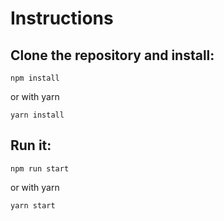 # Instructions

## Clone the repository and install:
 ```
 npm install
 ```
or with yarn

```
yarn install
```

## Run it:
```
npm run start
```
or with yarn
```
yarn start
```
